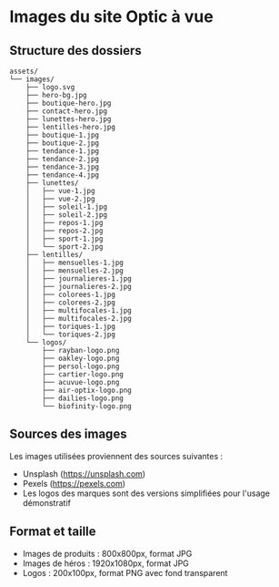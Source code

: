 # Images du site Optic à vue

## Structure des dossiers

```
assets/
└── images/
    ├── logo.svg
    ├── hero-bg.jpg
    ├── boutique-hero.jpg
    ├── contact-hero.jpg
    ├── lunettes-hero.jpg
    ├── lentilles-hero.jpg
    ├── boutique-1.jpg
    ├── boutique-2.jpg
    ├── tendance-1.jpg
    ├── tendance-2.jpg
    ├── tendance-3.jpg
    ├── tendance-4.jpg
    ├── lunettes/
    │   ├── vue-1.jpg
    │   ├── vue-2.jpg
    │   ├── soleil-1.jpg
    │   ├── soleil-2.jpg
    │   ├── repos-1.jpg
    │   ├── repos-2.jpg
    │   ├── sport-1.jpg
    │   └── sport-2.jpg
    ├── lentilles/
    │   ├── mensuelles-1.jpg
    │   ├── mensuelles-2.jpg
    │   ├── journalieres-1.jpg
    │   ├── journalieres-2.jpg
    │   ├── colorees-1.jpg
    │   ├── colorees-2.jpg
    │   ├── multifocales-1.jpg
    │   ├── multifocales-2.jpg
    │   ├── toriques-1.jpg
    │   └── toriques-2.jpg
    └── logos/
        ├── rayban-logo.png
        ├── oakley-logo.png
        ├── persol-logo.png
        ├── cartier-logo.png
        ├── acuvue-logo.png
        ├── air-optix-logo.png
        ├── dailies-logo.png
        └── biofinity-logo.png
```

## Sources des images

Les images utilisées proviennent des sources suivantes :
- Unsplash (https://unsplash.com)
- Pexels (https://pexels.com)
- Les logos des marques sont des versions simplifiées pour l'usage démonstratif

## Format et taille

- Images de produits : 800x800px, format JPG
- Images de héros : 1920x1080px, format JPG
- Logos : 200x100px, format PNG avec fond transparent 
